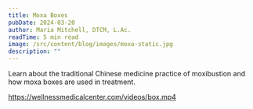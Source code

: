 ```yaml
---
title: Moxa Boxes
pubDate: 2024-03-20
author: Maria Mitchell, DTCM, L.Ac.
readTime: 5 min read
image: /src/content/blog/images/moxa-static.jpg
description: ""
---
```

Learn about the traditional Chinese medicine practice of moxibustion and how moxa boxes are used in treatment.

https://wellnessmedicalcenter.com/videos/box.mp4
